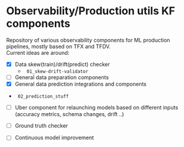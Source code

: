 # Observability/Production utils KF components

Repository of various observability components for ML production pipelines, mostly based on TFX and TFDV.  
Current ideas are around:

- [X] Data skew(train)/drift(predict) checker
    - ``` 01_skew-drift-validator```
- [ ] General data preparation components
- [X] General data prediction integrations and components
- ``` 02_prediction_stuff```
- [ ] Uber component for relaunching models based on different inputs (accuracy metrics, schema changes, drift ..)
- [ ] Ground truth checker
- [ ] Continuous model improvement

  